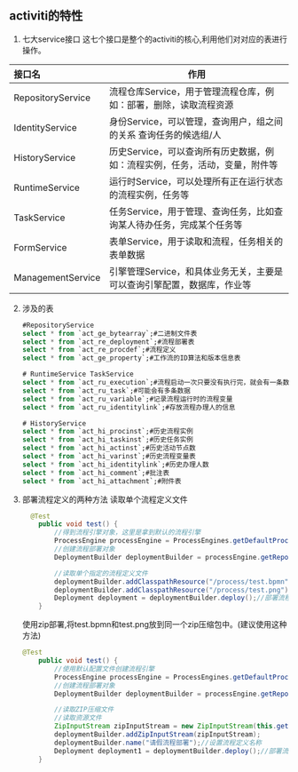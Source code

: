 ## activiti的特性

1. 七大service接口
   这七个接口是整个的activiti的核心,利用他们对对应的表进行操作。

| 接口名            | 作用                                                         |
| :---------------- | ------------------------------------------------------------ |
| RepositoryService | 流程仓库Service，用于管理流程仓库，例如：部署，删除，读取流程资源 |
| IdentityService   | 身份Service，可以管理，查询用户，组之间的关系 查询任务的候选组/人 |
| HistoryService    | 历史Service，可以查询所有历史数据，例如：流程实例，任务，活动，变量，附件等 |
| RuntimeService    | 运行时Service，可以处理所有正在运行状态的流程实例，任务等    |
| TaskService       | 任务Service，用于管理、查询任务，比如查询某人待办任务，完成某个任务等 |
| FormService       | 表单Service，用于读取和流程，任务相关的表单数据              |
| ManagementService | 引擎管理Service，和具体业务无关，主要是可以查询引擎配置，数据库，作业等 |



2. 涉及的表

   ```sql
   #RepositoryService
   select * from `act_ge_bytearray`;#二进制文件表
   select * from `act_re_deployment`;#流程部署表
   select * from `act_re_procdef`;#流程定义
   select * from `act_ge_property`;#工作流的ID算法和版本信息表
   
   # RuntimeService TaskService
   select * from `act_ru_execution`;#流程启动一次只要没有执行完，就会有一条数据
   select * from `act_ru_task`;#可能会有多条数据
   select * from `act_ru_variable`;#记录流程运行时的流程变量
   select * from `act_ru_identitylink`;#存放流程办理人的信息
   
   # HistoryService
   select * from `act_hi_procinst`;#历史流程实例
   select * from `act_hi_taskinst`;#历史任务实例
   select * from `act_hi_actinst`;#历史活动节点数
   select * from `act_hi_varinst`;#历史流程变量表
   select * from `act_hi_identitylink`;#历史办理人数
   select * from `act_hi_comment`;#批注表
   select * from `act_hi_attachment`;#附件表
   ```

3. 部署流程定义的两种方法
   读取单个流程定义文件

   ```java
     @Test
       public void test() {
           //得到流程引擎对象，这里是拿到默认的流程引擎
           ProcessEngine processEngine = ProcessEngines.getDefaultProcessEngine();
           //创建流程部署对象
           DeploymentBuilder deploymentBuilder = processEngine.getRepositoryService().createDeployment();
   
           //读取单个指定的流程定义文件
           deploymentBuilder.addClasspathResource("/process/test.bpmn");
           deploymentBuilder.addClasspathResource("/process/test.png");
           Deployment deployment = deploymentBuilder.deploy();//部署流程
       }
   ```

   使用zip部署,将test.bpmn和test.png放到同一个zip压缩包中。(建议使用这种方法)

   ```java
   @Test
       public void test() {
           //使用默认配置文件创建流程引擎
           ProcessEngine processEngine = ProcessEngines.getDefaultProcessEngine();
           //创建流程部署对象
           DeploymentBuilder deploymentBuilder = processEngine.getRepositoryService().createDeployment();
   
           //读取ZIP压缩文件
           //读取资源文件
           ZipInputStream zipInputStream = new ZipInputStream(this.getClass().getClassLoader().getResourceAsStream("/process/process.zip"));
           deploymentBuilder.addZipInputStream(zipInputStream);
           deploymentBuilder.name("请假流程部署");//设置流程定义名称
           Deployment deployment1 = deploymentBuilder.deploy();//部署流程
       }
   ```

   